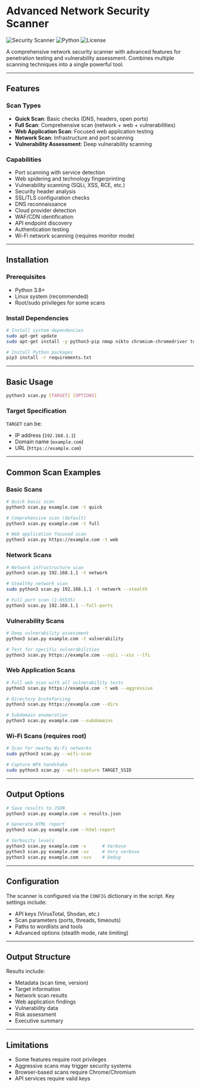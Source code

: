 
# Advanced Network Security Scanner

![Security Scanner](https://img.shields.io/badge/Type-Penetration%20Testing%20Tool-blue)
![Python](https://img.shields.io/badge/Python-3.8%2B-green)
![License](https://img.shields.io/badge/License-MIT-orange)

A comprehensive network security scanner with advanced features for penetration testing and vulnerability assessment. Combines multiple scanning techniques into a single powerful tool.

---

## Features

### Scan Types
- **Quick Scan**: Basic checks (DNS, headers, open ports)
- **Full Scan**: Comprehensive scan (network + web + vulnerabilities)
- **Web Application Scan**: Focused web application testing
- **Network Scan**: Infrastructure and port scanning
- **Vulnerability Assessment**: Deep vulnerability scanning

### Capabilities
- Port scanning with service detection  
- Web spidering and technology fingerprinting  
- Vulnerability scanning (SQLi, XSS, RCE, etc.)  
- Security header analysis  
- SSL/TLS configuration checks  
- DNS reconnaissance  
- Cloud provider detection  
- WAF/CDN identification  
- API endpoint discovery  
- Authentication testing  
- Wi-Fi network scanning (requires monitor mode)  

---

## Installation

### Prerequisites
- Python 3.8+
- Linux system (recommended)
- Root/sudo privileges for some scans

### Install Dependencies
```bash
# Install system dependencies
sudo apt-get update
sudo apt-get install -y python3-pip nmap nikto chromium-chromedriver tor

# Install Python packages
pip3 install -r requirements.txt
```

---

## Basic Usage
```bash
python3 scan.py [TARGET] [OPTIONS]
```

### Target Specification
`TARGET` can be:
- IP address (`192.168.1.1`)
- Domain name (`example.com`)
- URL (`https://example.com`)

---

## Common Scan Examples

### Basic Scans
```bash
# Quick basic scan
python3 scan.py example.com -t quick

# Comprehensive scan (default)
python3 scan.py example.com -t full

# Web application focused scan
python3 scan.py https://example.com -t web
```

### Network Scans
```bash
# Network infrastructure scan
python3 scan.py 192.168.1.1 -t network

# Stealthy network scan
sudo python3 scan.py 192.168.1.1 -t network --stealth

# Full port scan (1-65535)
python3 scan.py 192.168.1.1 --full-ports
```

### Vulnerability Scans
```bash
# Deep vulnerability assessment
python3 scan.py example.com -t vulnerability

# Test for specific vulnerabilities
python3 scan.py https://example.com --sqli --xss --lfi
```

### Web Application Scans
```bash
# Full web scan with all vulnerability tests
python3 scan.py https://example.com -t web --aggressive

# Directory bruteforcing
python3 scan.py https://example.com --dirs

# Subdomain enumeration
python3 scan.py example.com --subdomains
```

### Wi-Fi Scans (requires root)
```bash
# Scan for nearby Wi-Fi networks
sudo python3 scan.py --wifi-scan

# Capture WPA handshake
sudo python3 scan.py --wifi-capture TARGET_SSID
```

---

## Output Options
```bash
# Save results to JSON
python3 scan.py example.com -o results.json

# Generate HTML report
python3 scan.py example.com --html-report

# Verbosity levels
python3 scan.py example.com -v      # Verbose
python3 scan.py example.com -vv     # Very verbose
python3 scan.py example.com -vvv    # Debug
```

---

## Configuration

The scanner is configured via the `CONFIG` dictionary in the script. Key settings include:
- API keys (VirusTotal, Shodan, etc.)
- Scan parameters (ports, threads, timeouts)
- Paths to wordlists and tools
- Advanced options (stealth mode, rate limiting)

---

## Output Structure

Results include:
- Metadata (scan time, version)
- Target information
- Network scan results
- Web application findings
- Vulnerability data
- Risk assessment
- Executive summary

---

## Limitations
- Some features require root privileges
- Aggressive scans may trigger security systems
- Browser-based scans require Chrome/Chromium
- API services require valid keys
